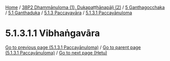 
[Home](/) / [38P2 Dhammānuloma (1), Dukapaṭṭhānapāḷi (2)](../../../../../38P2.md) / [5 Ganthagocchaka](../../../../5.md) / [5.1 Ganthaduka](../../../5.1.md) / [5.1.3 Paccayavāra](../../5.1.3.md) / [5.1.3.1 Paccayānuloma](../5.1.3.1.md)

# 5.1.3.1.1 Vibhaṅgavāra


[Go to previous page (5.1.3.1 Paccayānuloma)](../5.1.3.1.md) / [Go to parent page (5.1.3.1 Paccayānuloma)](../5.1.3.1.md) / [Go to next page (Hetu)](5.1.3.1.1/Hetu.md)


